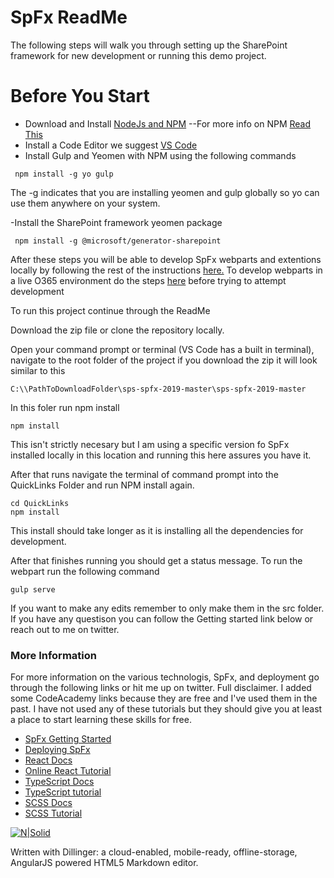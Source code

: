 # SpFx ReadMe

The following steps will walk you through setting up the SharePoint framework for new development or running this demo project. 

# Before You Start

  - Download and Install [NodeJs and NPM](https://nodejs.org/en/)
  --For more info on NPM [Read This](https://nodesource.com/blog/an-absolute-beginners-guide-to-using-npm/)
  - Install a Code Editor we suggest [VS Code](https://code.visualstudio.com/)
  - Install Gulp and Yeomen with NPM using the following commands
  
```
 npm install -g yo gulp
```
        
The -g indicates that you are installing yeomen and gulp globally so yo can use them anywhere on your system. 

-Install the SharePoint framework yeomen package

```
 npm install -g @microsoft/generator-sharepoint
```


After these steps you will be able to develop SpFx webparts and extentions locally by following the rest of the instructions [here.](https://docs.microsoft.com/en-us/sharepoint/dev/spfx/web-parts/get-started/build-a-hello-world-web-part) To develop webparts in a live O365 environment do the steps [here](https://docs.microsoft.com/en-us/sharepoint/dev/spfx/set-up-your-developer-tenant) before trying to attempt development

To run this project continue through the ReadMe

Download the zip file or clone the repository locally. 

Open your command prompt or terminal (VS Code has a built in terminal), navigate to the root folder of the project if you download the zip it will look similar to this

```
C:\\PathToDownloadFolder\sps-spfx-2019-master\sps-spfx-2019-master 
```

In this foler run npm install

```
npm install
```

This isn't strictly necesary but I am using a specific version fo SpFx installed locally in this location and running this here assures you have it. 

After that runs navigate the terminal of command prompt into the QuickLinks Folder and run NPM install again. 

```
cd QuickLinks
npm install
```

This install should take longer as it is installing all the dependencies for development. 

After that finishes running you should get a status message. To run the webpart run the following command

```
gulp serve
```

If you want to make any edits remember to only make them in the src folder. If you have any questison you can follow the Getting started link below or reach out to me on twitter. 

### More Information

For more information on the various technologis, SpFx, and deployment go through the following links or hit me up on twitter. Full disclaimer. I added some CodeAcademy links because they are free and I've used them in the past. I have not used any of these tutorials but they should give you at least a place to start learning these skills for free. 

- [SpFx Getting Started](https://docs.microsoft.com/en-us/sharepoint/dev/spfx/set-up-your-developer-tenant)
- [Deploying SpFx](https://docs.microsoft.com/en-us/sharepoint/dev/spfx/web-parts/get-started/serve-your-web-part-in-a-sharepoint-page)
- [React Docs](https://reactjs.org/)
- [Online React Tutorial](https://www.codecademy.com/learn/react-101)
- [TypeScript Docs](http://www.typescriptlang.org/)
- [TypeScript tutorial](https://medium.freecodecamp.org/want-to-learn-typescript-heres-our-free-22-part-course-21cd9bbb5ef5)
- [SCSS Docs](https://sass-lang.com/)
- [SCSS Tutorial](https://www.codecademy.com/learn/learn-sass)


   
[![N|Solid](https://cldup.com/dTxpPi9lDf.thumb.png)](https://nodesource.com/products/nsolid)

Written with Dillinger: a cloud-enabled, mobile-ready, offline-storage, AngularJS powered HTML5 Markdown editor.
